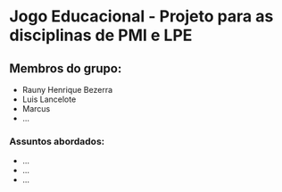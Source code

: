 # Jogo Educacional - Projeto para as disciplinas de PMI e LPE

## Membros do grupo:

* Rauny Henrique Bezerra
* Luis Lancelote
* Marcus
* ...

### Assuntos abordados:

* ...
* ...
* ...
